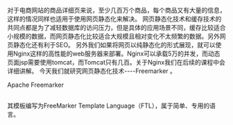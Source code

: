 

对于电商网站的商品详细页来说，至少几百万个商品，每个商品又有大量的信息，这样的情况同样也适用于使用网页静态化来解决。
网页静态化技术和缓存技术的共同点都是为了减轻数据库的访问压力，但是具体的应用场景不同，缓存比较适合小规模的数据，而网页静态化比较适合大规模且相对变化不太频繁的数据。另外网页静态化还有利于SEO。
另外我们如果将网页以纯静态化的形式展现，就可以使用Nginx这样的高性能的web服务器来部署。Nginx可以承载5万的并发，而动态页面jsp需要使用tomcat，而Tomcat只有几百。关于Nginx我们在后续的课程中会详细讲解。
今天我们就研究网页静态化技术----Freemarker 。

Apache Freemarker
## 



其模板编写为FreeMarker Template Language（FTL），属于简单、专用的语言。
